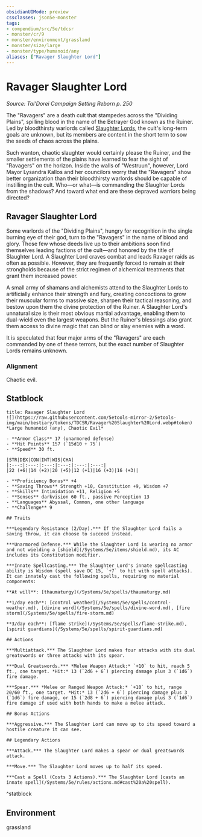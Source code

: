 ```yaml
---
obsidianUIMode: preview
cssclasses: json5e-monster
tags:
- compendium/src/5e/tdcsr
- monster/cr/9
- monster/environment/grassland
- monster/size/large
- monster/type/humanoid/any
aliases: ["Ravager Slaughter Lord"]
---
```

# Ravager Slaughter Lord
*Source: Tal'Dorei Campaign Setting Reborn p. 250*  

The "Ravagers" are a death cult that stampedes across the "Dividing Plains", spilling blood in the name of the Betrayer God known as the Ruiner. Led by bloodthirsty warlords called [Slaughter Lords](/Systems/5e/bestiary/humanoid/ravager-slaughter-lord-tdcsr.md), the cult's long-term goals are unknown, but its members are content in the short term to sow the seeds of chaos across the plains.

Such wanton, chaotic slaughter would certainly please the Ruiner, and the smaller settlements of the plains have learned to fear the sight of "Ravagers" on the horizon. Inside the walls of "Westruun", however, Lord Mayor Lysandra Kallos and her councilors worry that the "Ravagers" show better organization than their bloodthirsty warlords should be capable of instilling in the cult. Who—or what—is commanding the Slaughter Lords from the shadows? And toward what end are these depraved warriors being directed?

## Ravager Slaughter Lord

Some warlords of the "Dividing Plains", hungry for recognition in the single burning eye of their god, turn to the "Ravagers" in the name of blood and glory. Those few whose deeds live up to their ambitions soon find themselves leading factions of the cult—and honored by the title of Slaughter Lord. A Slaughter Lord craves combat and leads Ravager raids as often as possible. However, they are frequently forced to remain at their strongholds because of the strict regimen of alchemical treatments that grant them increased power.

A small army of shamans and alchemists attend to the Slaughter Lords to artificially enhance their strength and fury, creating concoctions to grow their muscular forms to massive size, sharpen their tactical reasoning, and bestow upon them the divine protection of the Ruiner. A Slaughter Lord's unnatural size is their most obvious martial advantage, enabling them to dual-wield even the largest weapons. But the Ruiner's blessings also grant them access to divine magic that can blind or slay enemies with a word.

It is speculated that four major arms of the "Ravagers" are each commanded by one of these terrors, but the exact number of Slaughter Lords remains unknown.

### Alignment

Chaotic evil.

## Statblock

```ad-statblock
title: Ravager Slaughter Lord
![](https://raw.githubusercontent.com/5etools-mirror-2/5etools-img/main/bestiary/tokens/TDCSR/Ravager%20Slaughter%20Lord.webp#token)
*Large humanoid (any), Chaotic Evil*

- **Armor Class** 17 (unarmored defense)
- **Hit Points** 157 (`15d10 + 75`)
- **Speed** 30 ft.

|STR|DEX|CON|INT|WIS|CHA|
|:---:|:---:|:---:|:---:|:---:|:---:|
|22 (+6)|14 (+2)|20 (+5)|12 (+1)|16 (+3)|16 (+3)|

- **Proficiency Bonus** +4
- **Saving Throws** Strength +10, Constitution +9, Wisdom +7
- **Skills** Intimidation +11, Religion +5
- **Senses** darkvision 60 ft., passive Perception 13
- **Languages** Abyssal, Common, one other language
- **Challenge** 9

## Traits

***Legendary Resistance (2/Day).*** If the Slaughter Lord fails a saving throw, it can choose to succeed instead.

***Unarmored Defense.*** While the Slaughter Lord is wearing no armor and not wielding a [shield](/Systems/5e/items/shield.md), its AC includes its Constitution modifier.

***Innate Spellcasting.*** The Slaughter Lord's innate spellcasting ability is Wisdom (spell save DC 15, `+7` to hit with spell attacks). It can innately cast the following spells, requiring no material components:

**At will**: [thaumaturgy](/Systems/5e/spells/thaumaturgy.md)

**1/day each**: [control weather](/Systems/5e/spells/control-weather.md), [divine word](/Systems/5e/spells/divine-word.md), [fire storm](/Systems/5e/spells/fire-storm.md)

**3/day each**: [flame strike](/Systems/5e/spells/flame-strike.md), [spirit guardians](/Systems/5e/spells/spirit-guardians.md)

## Actions

***Multiattack.*** The Slaughter Lord makes four attacks with its dual greatswords or three attacks with its spear.

***Dual Greatswords.*** *Melee Weapon Attack:* `+10` to hit, reach 5 ft., one target. *Hit:* 13 (`2d6 + 6`) piercing damage plus 3 (`1d6`) fire damage.

***Spear.*** *Melee or Ranged Weapon Attack:* `+10` to hit, range 20/60 ft., one target. *Hit:* 13 (`2d6 + 6`) piercing damage plus 3 (`1d6`) fire damage, or 15 (`2d8 + 6`) piercing damage plus 3 (`1d6`) fire damage if used with both hands to make a melee attack.

## Bonus Actions

***Aggressive.*** The Slaughter Lord can move up to its speed toward a hostile creature it can see.

## Legendary Actions

***Attack.*** The Slaughter Lord makes a spear or dual greatswords attack.

***Move.*** The Slaughter Lord moves up to half its speed.

***Cast a Spell (Costs 3 Actions).*** The Slaughter Lord [casts an innate spell](/Systems/5e/rules/actions.md#cast%20a%20spell).
```
^statblock

## Environment

grassland